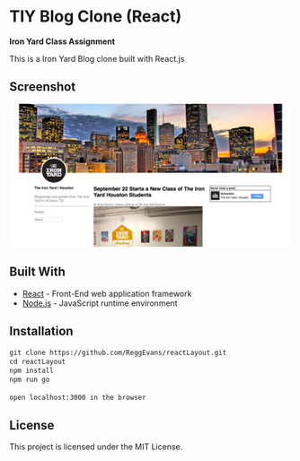 # TIY Blog Clone (React)

**Iron Yard Class Assignment**

This is a Iron Yard Blog clone built with React.js

## Screenshot
![Blog Screen Shot](/dist/assets/images/blog_img.png)

## Built With

* [React](https://facebook.github.io/react/) - Front-End web application framework
* [Node.js](https://facebook.github.io/react/) - JavaScript runtime environment

## Installation
```
git clone https://github.com/ReggEvans/reactLayout.git
cd reactLayout
npm install
npm run go

open localhost:3000 in the browser
```

## License
This project is licensed under the MIT License.